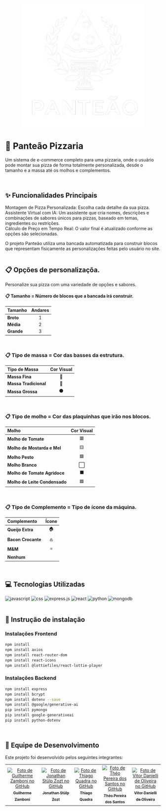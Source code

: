 
<p align="center">
  <img width="400" height="400" src="https://github.com/GuilhermeZamboni32/Panteao-Pizzaria/blob/main/Logo_Branco_1.png?raw=true">
</p>

# 🍕 Panteão Pizzaria
Um sistema de e-commerce completo para uma pizzaria, onde o usuário pode montar sua pizza de forma totalmente personalizada, desde o tamanho e a massa até os molhos e complementos.

<br>

## ✨ Funcionalidades Principais
Montagem de Pizza Personalizada: Escolha cada detalhe da sua pizza.<br>
Assistente Virtual com IA: Um assistente que cria nomes, descrições e combinações de sabores únicos para pizzas, baseado em temas, ingredientes ou restrições.<br>
Cálculo de Preço em Tempo Real: O valor final é atualizado conforme as opções são selecionadas.<br>

O projeto Panteão utiliza uma bancada automatizada para construir blocos que representam fisicamente as personalizações feitas pelo usuário no site. <br><br>


## 📋 Opções de personalizaçõa.
Personalize sua pizza com uma variedade de opções e sabores.




#### 📋 Tamanho = Número de blocos que a bancada irá construir.
| Tamanho | Andares |
| :--- | :---: | 
| **Broto** | 1 | 
| **Média** | 2 |
| **Grande**| 3 | 
<br>

### 📋 Tipo de massa = Cor das basses da estrutura.
| Tipo de Massa | Cor Visual | 
| :--- | :---: | 
| **Massa Fina** | 🔴 | 
| **Massa Tradicional** | 🔵 | 
| **Massa Grossa** | ⚫ | 
<br>

### 📋 Tipo de molho = Cor das plaquinhas que irão nos blocos.
| Molho | Cor Visual | 
| :--- | :---: | 
| **Molho de Tomate** | 🟥 | 
| **Molho de Mostarda e Mel** | 🟨 | 
| **Molho Pesto** | 🟩 | 
| **Molho Branco** | ⬜ | 
| **Molho de Tomate Agridoce** | ⬛ | 
| **Molho de Leite Condensado** | 🟦 | 
<br>

### 📋 Tipo de Complemento = Tipo de ícone da máquina.
| Complemento | Ícone | 
| :--- | :---: | 
| **Queijo Extra** | 🏠 | 
| **Bacon Crocante** | ⛵ | 
| **M&M** | ⭐ | 
| **Nenhum** | | |


<br>


## 💻 Tecnologias Utilizadas
![javascript](https://img.shields.io/badge/JavaScript-F7DF1E?style=for-the-badge&logo=javascript&logoColor=black)
![css](https://img.shields.io/badge/CSS3-1572B6?style=for-the-badge&logo=css3&logoColor=white)
![express.js](https://img.shields.io/badge/Express.js-404D59?style=for-the-badge)
![react](https://img.shields.io/badge/React-20232A?style=for-the-badge&logo=react&logoColor=61DAFB)
![python](https://img.shields.io/badge/python-3670A0?style=for-the-badge&logo=python&logoColor=ffdd54)
![mongodb](https://img.shields.io/badge/MongoDB-%234ea94b.svg?style=for-the-badge&logo=mongodb&logoColor=white)
<br><br>

## 💽 Instrução de instalação
### Instalações Frontend

```bash
npm install
npm install axios
npm install react-router-dom
npm install react-icons
npm install @lottiefiles/react-lottie-player
```

### Instalações Backend

```Bash
npm install express
npm install bcrypt
npm install dotenv --save
npm install @google/generative-ai
pip install pymongo
pip install google-generativeai
pip install python-dotenv
```


<br>

## 👥 Equipe de Desenvolvimento<br>
Este projeto foi desenvolvido pelos seguintes integrantes:

<table>
<tr>
<td align="center">
<a href="https://github.com/GuilhermeZamboni32">
<img src="https://github.com/GuilhermeZamboni32.png" width="100px;" alt="Foto de Guilherme Zamboni no GitHub"/>
<br />
<sub><b>Guilherme Zamboni</b></sub>
</a>
</td>
<td align="center">
<a href="https://github.com/Jow-Sky">
<img src="https://github.com/Jow-Sky.png" width="100px;" alt="Foto de Jonathan Stülp Zozt no GitHub"/>
<br />
<sub><b>Jonathan Stülp Zozt</b></sub>
</a>
</td>
<td align="center">
<a href="https://github.com/thpixel-dev">
<img src="https://github.com/thpixel-dev.png" width="100px;" alt="Foto de Thiago Quadra no GitHub"/>
<br />
<sub><b>Thiago Quadra</b></sub>
</a>
</td>
<td align="center">
<a href="https://github.com/theojouki">
<img src="https://github.com/theojouki.png" width="100px;" alt="Foto de Théo Pereira dos Santos no GitHub"/>
<br />
<sub><b>Théo Pereira dos Santos</b></sub>
</a>
</td>
<td align="center">
<a href="https://github.com/CafeinaC4">
<img src="https://github.com/CafeinaC4.png" width="100px;" alt="Foto de Vitor Danielli de Oliveira no GitHub"/>
<br />
<sub><b>Vitor Danielli de Oliveira</b></sub>
</a>
</td>
</tr>
</table>

<br>
